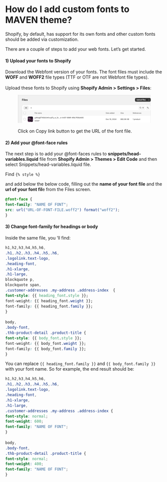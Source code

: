 # How do I add custom fonts to MAVEN theme?

Shopify, by default, has support for its own fonts and other custom fonts should be added via customization.

There are a couple of steps to add your web fonts. Let’s get started.

#### 1) Upload your fonts to Shopify

Download the Webfont version of your fonts. The font files must include the **WOFF** and **WOFF2** file types (TTF or OTF are not Webfont file types).\
\
Upload these fonts to Shopify using **Shopify Admin > Settings > Files**:

<figure><img src="../../.gitbook/assets/Evo-Perfume-·-Files-·-Shopify-01-08-2025_05_21_PM.png" alt=""><figcaption><p>Click on Copy link button to get the URL of the font file.</p></figcaption></figure>

#### 2) Add your @font-face rules

The next step is to add your @font-faces rules to **snippets/head-variables.liquid** file from **Shopify Admin > Themes > Edit Code** and then select Snippets/head-variables.liquid file.

Find `{% style %}`

and add below the below code, filling out the **name of your font file** and the **url of your font fil**e from the Files screen.

```css
@font-face {
font-family: "NAME OF FONT";
src: url("URL-OF-FONT-FILE.woff2") format("woff2");
}
```

#### 3) Change font-family for headings or body

Inside the same file, you ‘ll find:

```css
h1,h2,h3,h4,h5,h6,
.h1,.h2,.h3,.h4,.h5,.h6,
.logolink.text-logo,
.heading-font,
.h1-xlarge,
.h1-large,
blockquote p,
blockquote span,
.customer-addresses .my-address .address-index  {
font-style: {{ heading_font.style }};
font-weight: {{ heading_font.weight }};
font-family: {{ heading_font.family }};
}

body,
.body-font,
.thb-product-detail .product-title {
font-style: {{ body_font.style }};
font-weight: {{ body_font.weight }};
font-family: {{ body_font.family }};
}
```

You can replace `{{ heading_font.family }}` and `{{ body_font.family }}` with your font name. So for example, the end result should be:

```css
h1,h2,h3,h4,h5,h6,
.h1,.h2,.h3,.h4,.h5,.h6,
.logolink.text-logo,
.heading-font,
.h1-xlarge,
.h1-large,
.customer-addresses .my-address .address-index {
font-style: normal;
font-weight: 600;
font-family: "NAME OF FONT";
}

body,
.body-font,
.thb-product-detail .product-title {
font-style: normal;
font-weight: 400;
font-family: "NAME OF FONT";
}
```
